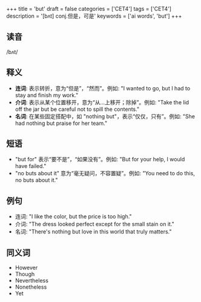 +++
title = 'but'
draft = false
categories = ['CET4']
tags = ['CET4']
description = '[bʌt] conj.但是，可是'
keywords = ['ai words', 'but']
+++

## 读音
/bʌt/

## 释义
- **连词**: 表示转折，意为“但是”，“然而”。例如: "I wanted to go, but I had to stay and finish my work."
- **介词**: 表示从某个位置移开，意为“从…上移开；除掉”。例如: "Take the lid off the jar but be careful not to spill the contents."
- **名词**: 在某些固定搭配中，如 "nothing but"，表示“仅仅，只有”。例如: "She had nothing but praise for her team."

## 短语
- "but for" 表示“要不是”，“如果没有”。例如: "But for your help, I would have failed."
- "no buts about it" 意为“毫无疑问，不容置疑”。例如: "You need to do this, no buts about it."

## 例句
- 连词: "I like the color, but the price is too high."
- 介词: "The dress looked perfect except for the small stain on it."
- 名词: "There's nothing but love in this world that truly matters."

## 同义词
- However
- Though
- Nevertheless
- Nonetheless
- Yet
